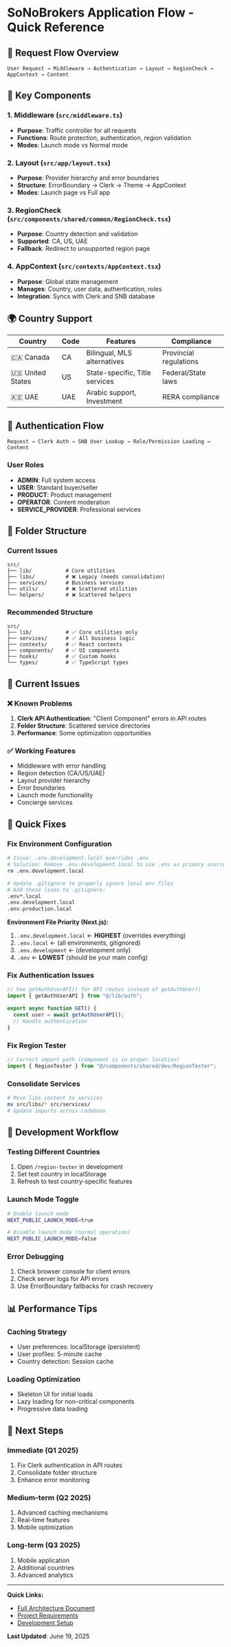 # SoNoBrokers Application Flow - Quick Reference

## 🔄 Request Flow Overview

```
User Request → Middleware → Authentication → Layout → RegionCheck → AppContext → Content
```

## 🎯 Key Components

### 1. **Middleware** (`src/middleware.ts`)

- **Purpose**: Traffic controller for all requests
- **Functions**: Route protection, authentication, region validation
- **Modes**: Launch mode vs Normal mode

### 2. **Layout** (`src/app/layout.tsx`)

- **Purpose**: Provider hierarchy and error boundaries
- **Structure**: ErrorBoundary → Clerk → Theme → AppContext
- **Modes**: Launch page vs Full app

### 3. **RegionCheck** (`src/components/shared/common/RegionCheck.tsx`)

- **Purpose**: Country detection and validation
- **Supported**: CA, US, UAE
- **Fallback**: Redirect to unsupported region page

### 4. **AppContext** (`src/contexts/AppContext.tsx`)

- **Purpose**: Global state management
- **Manages**: Country, user data, authentication, roles
- **Integration**: Syncs with Clerk and SNB database

## 🌍 Country Support

| Country          | Code | Features                       | Compliance             |
| ---------------- | ---- | ------------------------------ | ---------------------- |
| 🇨🇦 Canada        | CA   | Bilingual, MLS alternatives    | Provincial regulations |
| 🇺🇸 United States | US   | State-specific, Title services | Federal/State laws     |
| 🇦🇪 UAE           | UAE  | Arabic support, Investment     | RERA compliance        |

## 🔐 Authentication Flow

```
Request → Clerk Auth → SNB User Lookup → Role/Permission Loading → Content
```

### User Roles

- **ADMIN**: Full system access
- **USER**: Standard buyer/seller
- **PRODUCT**: Product management
- **OPERATOR**: Content moderation
- **SERVICE_PROVIDER**: Professional services

## 📁 Folder Structure

### Current Issues

```
src/
├── lib/           # Core utilities
├── libs/          # ❌ Legacy (needs consolidation)
├── services/      # Business services
├── utils/         # ❌ Scattered utilities
└── helpers/       # ❌ Scattered helpers
```

### Recommended Structure

```
src/
├── lib/           # ✅ Core utilities only
├── services/      # ✅ All business logic
├── contexts/      # ✅ React contexts
├── components/    # ✅ UI components
├── hooks/         # ✅ Custom hooks
└── types/         # ✅ TypeScript types
```

## 🚨 Current Issues

### ❌ Known Problems

1. **Clerk API Authentication**: "Client Component" errors in API routes
2. **Folder Structure**: Scattered service directories
3. **Performance**: Some optimization opportunities

### ✅ Working Features

- Middleware with error handling
- Region detection (CA/US/UAE)
- Layout provider hierarchy
- Error boundaries
- Launch mode functionality
- Concierge services

## 🔧 Quick Fixes

### Fix Environment Configuration

```bash
# Issue: .env.development.local overrides .env
# Solution: Remove .env.development.local to use .env as primary source
rm .env.development.local

# Update .gitignore to properly ignore local env files
# Add these lines to .gitignore:
.env*.local
.env.development.local
.env.production.local
```

**Environment File Priority (Next.js):**

1. `.env.development.local` ← **HIGHEST** (overrides everything)
2. `.env.local` ← (all environments, gitignored)
3. `.env.development` ← (development only)
4. `.env` ← **LOWEST** (should be your main config)

### Fix Authentication Issues

```typescript
// Use getAuthUserAPI() for API routes instead of getAuthUser()
import { getAuthUserAPI } from "@/lib/auth";

export async function GET() {
  const user = await getAuthUserAPI();
  // Handle authentication
}
```

### Fix Region Tester

```typescript
// Correct import path (component is in proper location)
import { RegionTester } from "@/components/shared/dev/RegionTester";
```

### Consolidate Services

```bash
# Move libs content to services
mv src/libs/* src/services/
# Update imports across codebase
```

## 🎯 Development Workflow

### Testing Different Countries

1. Open `/region-tester` in development
2. Set test country in localStorage
3. Refresh to test country-specific features

### Launch Mode Toggle

```bash
# Enable launch mode
NEXT_PUBLIC_LAUNCH_MODE=true

# Disable launch mode (normal operation)
NEXT_PUBLIC_LAUNCH_MODE=false
```

### Error Debugging

1. Check browser console for client errors
2. Check server logs for API errors
3. Use ErrorBoundary fallbacks for crash recovery

## 📊 Performance Tips

### Caching Strategy

- User preferences: localStorage (persistent)
- User profiles: 5-minute cache
- Country detection: Session cache

### Loading Optimization

- Skeleton UI for initial loads
- Lazy loading for non-critical components
- Progressive data loading

## 🔮 Next Steps

### Immediate (Q1 2025)

1. Fix Clerk authentication in API routes
2. Consolidate folder structure
3. Enhance error monitoring

### Medium-term (Q2 2025)

1. Advanced caching mechanisms
2. Real-time features
3. Mobile optimization

### Long-term (Q3 2025)

1. Mobile application
2. Additional countries
3. Advanced analytics

---

**Quick Links:**

- [Full Architecture Document](./APPLICATION_FLOW_ARCHITECTURE.md)
- [Project Requirements](./PROJECT_REQUIREMENTS_DOCUMENT.md)
- [Development Setup](../README.md)

**Last Updated**: June 19, 2025
